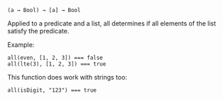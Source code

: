 `(a → Bool) → [a] → Bool`

Applied to a predicate and a list, all determines if all elements of the list
satisfy the predicate.

Example:

	all(even, [1, 2, 3]) === false
	all(lte(3), [1, 2, 3]) === true

This function does work with strings too:

    all(isDigit, "123") === true


